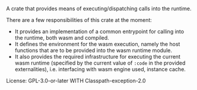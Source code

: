 A crate that provides means of executing/dispatching calls into the runtime.

There are a few responsibilities of this crate at the moment:

- It provides an implementation of a common entrypoint for calling into the runtime, both
wasm and compiled.
- It defines the environment for the wasm execution, namely the host functions that are to be
provided into the wasm runtime module.
- It also provides the required infrastructure for executing the current wasm runtime (specified
by the current value of `:code` in the provided externalities), i.e. interfacing with
wasm engine used, instance cache.

License: GPL-3.0-or-later WITH Classpath-exception-2.0



